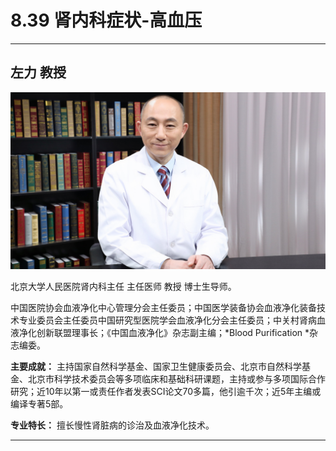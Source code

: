 # 8.39 肾内科症状-高血压

---

## 左力 教授

![1681546496580](image/c08_039/1681546496580.png)

北京大学人民医院肾内科主任 主任医师 教授 博士生导师。

中国医院协会血液净化中心管理分会主任委员；中国医学装备协会血液净化装备技术专业委员会主任委员中国研究型医院学会血液净化分会主任委员；中关村肾病血液净化创新联盟理事长；《中国血液净化》杂志副主编；*Blood Purification *杂志编委。


**主要成就：** 主持国家自然科学基金、国家卫生健康委员会、北京市自然科学基金、北京市科学技术委员会等多项临床和基础科研课题，主持或参与多项国际合作研究；近10年以第一或责任作者发表SCI论文70多篇，他引逾千次；近5年主编或编译专著5部。


**专业特长：** 擅长慢性肾脏病的诊治及血液净化技术。

---
